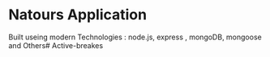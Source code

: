 # Natours Application

Built useing modern Technologies : node.js, express , mongoDB, mongoose and Others#   A c t i v e - b r e a k e s  
 
